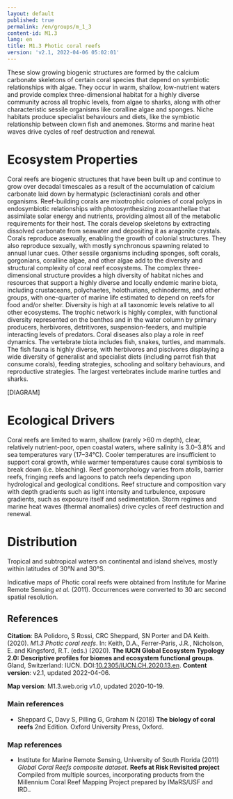 ```yaml
---
layout: default
published: true
permalink: /en/groups/m_1_3
content-id: M1.3
lang: en
title: M1.3 Photic coral reefs
version: 'v2.1, 2022-04-06 05:02:01'
---
```


These slow growing biogenic structures are formed by the calcium carbonate skeletons of certain coral species that depend on symbiotic relationships with algae. They occur in warm, shallow, low-nutrient waters and provide complex three-dimensional habitat for a highly diverse community across all trophic levels, from algae to sharks, along with other characteristic sessile organisms like coralline algae and sponges. Niche habitats produce specialist behaviours and diets, like the symbiotic relationship between clown fish and anemones. Storms and marine heat waves drive cycles of reef destruction and renewal.

# Ecosystem Properties
 
Coral reefs are biogenic structures that have been built up and continue to grow over decadal timescales as a result of the accumulation of calcium carbonate laid down by hermatypic (scleractinian) corals and other organisms. Reef-building corals are mixotrophic colonies of coral polyps in endosymbiotic relationships with photosynthesizing zooxanthellae that assimilate solar energy and nutrients, providing almost all of the metabolic requirements for their host. The corals develop skeletons by extracting dissolved carbonate from seawater and depositing it as aragonite crystals. Corals reproduce asexually, enabling the growth of colonial structures. They also reproduce sexually, with mostly synchronous spawning related to annual lunar cues. Other sessile organisms including sponges, soft corals, gorgonians, coralline algae, and other algae add to the diversity and structural complexity of coral reef ecosystems. The complex three-dimensional structure provides a high diversity of habitat niches and resources that support a highly diverse and locally endemic marine biota, including crustaceans, polychaetes, holothurians, echinoderms, and other groups, with one-quarter of marine life estimated to depend on reefs for food and/or shelter. Diversity is high at all taxonomic levels relative to all other ecosystems. The trophic network is highly complex, with functional diversity represented on the benthos and in the water column by primary producers, herbivores, detritivores, suspension-feeders, and multiple interacting levels of predators. Coral diseases also play a role in reef dynamics. The vertebrate biota includes fish, snakes, turtles, and mammals. The fish fauna is highly diverse, with herbivores and piscivores displaying a wide diversity of generalist and specialist diets (including parrot fish that consume corals), feeding strategies, schooling and solitary behaviours, and reproductive strategies. The largest vertebrates include marine turtles and sharks.

[DIAGRAM]

# Ecological Drivers
 
Coral reefs are limited to warm, shallow (rarely >60 m depth), clear, relatively nutrient-poor, open coastal waters, where salinity is 3.0–3.8% and sea temperatures vary (17–34°C). Cooler temperatures are insufficient to support coral growth, while warmer temperatures cause coral symbiosis to break down (i.e. bleaching). Reef geomorphology varies from atolls, barrier reefs, fringing reefs and lagoons to patch reefs depending upon hydrological and geological conditions. Reef structure and composition vary with depth gradients such as light intensity and turbulence, exposure gradients, such as exposure itself and sedimentation. Storm regimes and marine heat waves (thermal anomalies) drive cycles of reef destruction and renewal.
 
# Distribution
 
Tropical and subtropical waters on continental and island shelves, mostly within latitudes of 30°N and 30°S.

Indicative maps of Photic coral reefs were obtained from Institute for Marine Remote Sensing _et al._ (2011). Occurrences were converted to 30 arc second spatial resolution.

## References

**Citation**: BA Polidoro, S Rossi, CRC Sheppard, SN Porter and DA Keith. (2020). *M1.3 Photic coral reefs*. In: Keith, D.A., Ferrer-Paris, J.R., Nicholson, E. and Kingsford, R.T. (eds.) (2020). **The IUCN Global Ecosystem Typology 2.0: Descriptive profiles for biomes and ecosystem functional groups**. Gland, Switzerland: IUCN. DOI:[10.2305/IUCN.CH.2020.13.en](https://doi.org/10.2305/IUCN.CH.2020.13.en).
**Content version**: v2.1, updated 2022-04-06.

**Map version**: M1.3.web.orig v1.0, updated 2020-10-19.

### Main references
* Sheppard C, Davy S, Pilling G, Graham N  (2018) **The biology of coral reefs** 2nd Edition. Oxford University Press, Oxford.

### Map references
* Institute for Marine Remote Sensing, University of South Florida  (2011) *Global Coral Reefs composite dataset*. **Reefs at Risk Revisited project**  Compiled from multiple sources, incorporating products from the Millennium Coral Reef Mapping Project prepared by IMaRS/USF and IRD..
